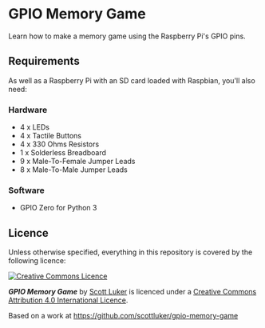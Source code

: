 # GPIO Memory Game
Learn how to make a memory game using the Raspberry Pi's GPIO pins.

## Requirements

As well as a Raspberry Pi with an SD card loaded with Raspbian, you'll also need:

### Hardware

- 4 x LEDs
- 4 x Tactile Buttons
- 4 x 330 Ohms Resistors
- 1 x Solderless Breadboard
- 9 x Male-To-Female Jumper Leads
- 8 x Male-To-Male Jumper Leads

### Software

- GPIO Zero for Python 3

## Licence

Unless otherwise specified, everything in this repository is covered by the following licence:

[![Creative Commons Licence](http://i.creativecommons.org/l/by-sa/4.0/88x31.png)](http://creativecommons.org/licenses/by-sa/4.0/)

***GPIO Memory Game*** by [Scott Luker](https://github.com/scottluker) is licenced under a [Creative Commons Attribution 4.0 International Licence](http://creativecommons.org/licenses/by-sa/4.0/).

Based on a work at https://github.com/scottluker/gpio-memory-game
